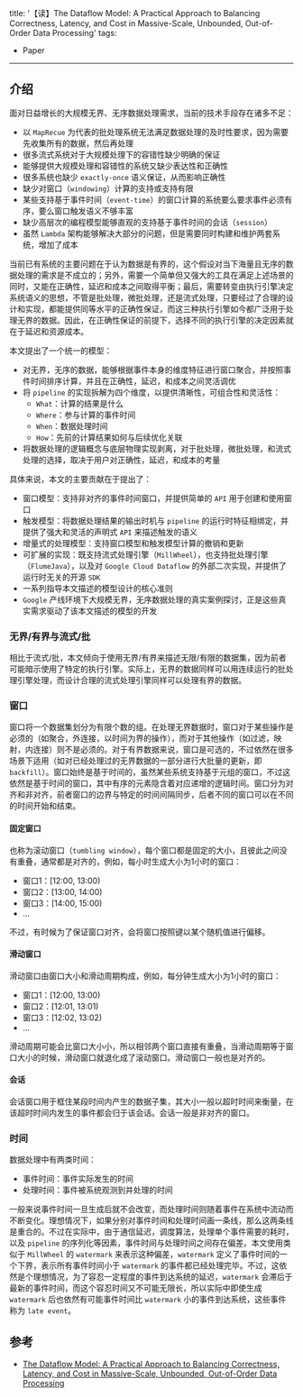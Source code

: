 title: '【读】The Dataflow Model: A Practical Approach to Balancing Correctness, Latency, and Cost in Massive-Scale, Unbounded, Out-of-Order Data Processing'
tags:
- Paper
---

## 介绍
面对日益增长的大规模无界、无序数据处理需求，当前的技术手段存在诸多不足：
* 以 `MapRecue` 为代表的批处理系统无法满足数据处理的及时性要求，因为需要先收集所有的数据，然后再处理
* 很多流式系统对于大规模处理下的容错性缺少明确的保证
* 能够提供大规模处理和容错性的系统又缺少表达性和正确性
* 很多系统也缺少 `exactly-once` 语义保证，从而影响正确性
* 缺少对窗口（`windowing`）计算的支持或支持有限
* 某些支持基于事件时间（`event-time`）的窗口计算的系统要么要求事件必须有序，要么窗口触发语义不够丰富
* 缺少高层次的编程模型能够直观的支持基于事件时间的会话（`session`）
* 虽然 `Lambda` 架构能够解决大部分的问题，但是需要同时构建和维护两套系统，增加了成本

当前已有系统的主要问题在于认为数据是有界的，这个假设对当下海量且无序的数据处理的需求是不成立的；另外，需要一个简单但又强大的工具在满足上述场景的同时，又能在正确性，延迟和成本之间取得平衡；最后，需要转变由执行引擎决定系统语义的思想，不管是批处理，微批处理，还是流式处理，只要经过了合理的设计和实现，都能提供同等水平的正确性保证，而这三种执行引擎如今都广泛用于处理无界的数据。因此，在正确性保证的前提下，选择不同的执行引擎的决定因素就在于延迟和资源成本。

本文提出了一个统一的模型：
* 对无界，无序的数据，能够根据事件本身的维度特征进行窗口聚合，并按照事件时间排序计算，并且在正确性，延迟，和成本之间灵活调优
* 将 `pipeline` 的实现拆解为四个维度，以提供清晰性，可组合性和灵活性：
  * `What`：计算的结果是什么
  * `Where`：参与计算的事件时间
  * `When`：数据处理时间
  * `How`：先前的计算结果如何与后续优化关联
* 将数据处理的逻辑概念与底层物理实现剥离，对于批处理，微批处理，和流式处理的选择，取决于用户对正确性，延迟，和成本的考量

具体来说，本文的主要贡献在于提出了：
* 窗口模型：支持非对齐的事件时间窗口，并提供简单的 `API` 用于创建和使用窗口
* 触发模型：将数据处理结果的输出时机与 `pipeline` 的运行时特征相绑定，并提供了强大和灵活的声明式 `API` 来描述触发的语义
* 增量式的处理模型：支持窗口模型和触发模型计算的撤销和更新
* 可扩展的实现：既支持流式处理引擎（`MillWheel`），也支持批处理引擎（`FlumeJava`），以及对 `Google Cloud Dataflow` 的外部二次实现，并提供了运行时无关的开源 `SDK`
* 一系列指导本文描述的模型设计的核心准则
* `Google` 产线环境下大规模无界，无序数据处理的真实案例探讨，正是这些真实需求驱动了该本文描述的模型的开发

### 无界/有界与流式/批
相比于流式/批，本文倾向于使用无界/有界来描述无限/有限的数据集，因为前者可能暗示使用了特定的执行引擎。实际上，无界的数据同样可以用连续运行的批处理引擎处理，而设计合理的流式处理引擎同样可以处理有界的数据。

### 窗口
窗口将一个数据集划分为有限个数的组。在处理无界数据时，窗口对于某些操作是必须的（如聚合，外连接，以时间为界的操作），而对于其他操作（如过滤，映射，内连接）则不是必须的。对于有界数据来说，窗口是可选的，不过依然在很多场景下适用（如对已经处理过的无界数据的一部分进行大批量的更新，即 `backfill`）。窗口始终是基于时间的，虽然某些系统支持基于元组的窗口，不过这依然是基于时间的窗口，其中有序的元素隐含着对应递增的逻辑时间。窗口分为对齐和非对齐，前者窗口的边界与特定的时间间隔同步，后者不同的窗口可以在不同的时间开始和结束。

#### 固定窗口
也称为滚动窗口（`tumbling window`），每个窗口都是固定的大小，且彼此之间没有重叠，通常都是对齐的，例如，每小时生成大小为1小时的窗口：
* 窗口1：[12:00, 13:00)
* 窗口2：[13:00, 14:00)
* 窗口3：[14:00, 15:00)
* ...

不过，有时候为了保证窗口对齐，会将窗口按照键以某个随机值进行偏移。

#### 滑动窗口
滑动窗口由窗口大小和滑动周期构成，例如，每分钟生成大小为1小时的窗口：
* 窗口1：[12:00, 13:00)
* 窗口2：[12:01, 13:01)
* 窗口3：[12:02, 13:02)
* ...

滑动周期可能会比窗口大小小，所以相邻两个窗口直接有重叠，当滑动周期等于窗口大小的时候，滑动窗口就退化成了滚动窗口。滑动窗口一般也是对齐的。

#### 会话
会话窗口用于框住某段时间内产生的数据子集，其大小一般以超时时间来衡量，在该超时时间内发生的事件都会归于该会话。会话一般是非对齐的窗口。

### 时间
数据处理中有两类时间：
* 事件时间：事件实际发生的时间
* 处理时间：事件被系统观测到并处理的时间

一般来说事件时间一旦生成后就不会改变，而处理时间则随着事件在系统中流动而不断变化。理想情况下，如果分别对事件时间和处理时间画一条线，那么这两条线是重合的。不过在实际中，由于通信延迟，调度算法，处理单个事件需要的耗时，以及 `pipeline` 的序列化等因素，事件时间与处理时间之间存在偏差。本文使用类似于 `MillWheel` 的 `watermark` 来表示这种偏差，`watermark` 定义了事件时间的一个下界，表示所有事件时间小于 `watermark` 的事件都已经处理完毕。不过，这依然是个理想情况，为了容忍一定程度的事件到达系统的延迟，`watermark` 会滞后于最新的事件时间，而这个容忍时间又不可能无限长，所以实际中即使生成 `watermark` 后也依然有可能事件时间比 `watermark` 小的事件到达系统，这些事件称为 `late event`。

## 参考
* [The Dataflow Model: A Practical Approach to Balancing Correctness, Latency, and Cost in Massive-Scale, Unbounded, Out-of-Order Data Processing](https://static.googleusercontent.com/media/research.google.com/en//pubs/archive/43864.pdf)

